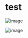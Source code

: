 # test

![image](https://github.com/user-attachments/assets/2b1c06fa-5258-4dcb-a493-f0b106b29d76)


![image](https://github.com/user-attachments/assets/4a3ef387-4c29-49b1-8478-bb9246a2d630)
